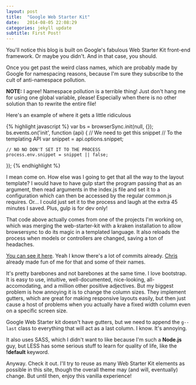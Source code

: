 ```yaml
---
layout: post
title:  "Google Web Starter Kit"
date:   2014-08-05 22:08:29
categories: jekyll update
subtitle: First Post!
---
```


You'll notice this blog is built on Google's fabulous Web Starter Kit front-end framework. Or maybe you didn't. And in that case, you should.

Once you get past the weird class names, which are probably made by Google for namespacing reasons, because I'm sure they subscribe to the cult of anti-namespace pollution. 

**NOTE:**
I agree! Namespace pollution is a terrible thing! Just don't hang me for using one global variable, please! Especially when there is no other solution than to rewrite the entire file!

Here's an example of where it gets a little ridiculous

{% highlight javascript %}
var bs = browserSync.init(null, {});
bs.events.on('init', function (api) {
	// We need to get this snippet
	// To the templating API
    var snippet = api.options.snippet;

    // NO NO DON'T SET IT TO THE PROCESS
    process.env.snippet = snippet || false;
});
{% endhighlight %}

I mean come on. How else was I going to get that all the way to the layout template? I would have to have gulp start the program passing that as an argument, then read arguments in the index.js file and set it to a configuration which can then be accessed by the regular common.js requires. Or... I could just set it to the process and laugh at the extra 45 minutes I saved. Plus, gulp is for dev only!

That code above actually comes from one of the projects I'm working on, which was merging the web-starter-kit with a kraken installation to allow browsersync to do its magic in a templated language. It also reloads the process when models or controllers are changed, saving a ton of headaches.

[You can see it here][cloudapp]. Yeah I know there's a lot of commits already. [Chris][chrisdotcode] already made fun of me for that and some of their names.

It's pretty barebones and not barebones at the same time. I love bootstrap. It is easy to use, intuitive, well-documented, nice-looking, all-accomodating, and a million other positive adjectives. But my biggest problem is how annoying it is to change the column sizes. They implement gutters, which are great for making responsive layouts easily, but then just cause a host of problems when you actually have a fixed width column even on a specific screen size.

Google Web Starter kit doesn't have gutters, but we need to append the ```g--last``` class to everything that will act as a last column. I know. It's annoying.

It also uses SASS, which I didn't want to like because I'm such a **Node.js** guy, but LESS has some serious stuff to learn for quality of life, like the **!default** keyword.

Anyway. Check it out. I'll try to reuse as many Web Starter Kit elements as possible in this site, though the overall theme may (and will, eventually) change. But until then, enjoy this vanilla experience!

[cloudapp]: https://github.com/91ferns/cloudapp
[chrisdotcode]: https://github.com/chrisdotcode